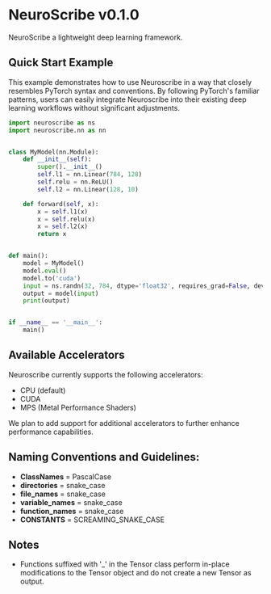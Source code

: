 # NeuroScribe v0.1.0

NeuroScribe a lightweight deep learning framework.

## Quick Start Example

This example demonstrates how to use Neuroscribe in a way that closely resembles PyTorch syntax and conventions. By following PyTorch's familiar patterns, users can easily integrate Neuroscribe into their existing deep learning workflows without significant adjustments.

```python
import neuroscribe as ns
import neuroscribe.nn as nn


class MyModel(nn.Module):
    def __init__(self):
        super().__init__()
        self.l1 = nn.Linear(784, 128)
        self.relu = nn.ReLU()
        self.l2 = nn.Linear(128, 10)

    def forward(self, x):
        x = self.l1(x)
        x = self.relu(x)
        x = self.l2(x)
        return x


def main():
    model = MyModel()
    model.eval()
    model.to('cuda')
    input = ns.randn(32, 784, dtype='float32', requires_grad=False, device='cuda')
    output = model(input)
    print(output)


if __name__ == '__main__':
    main()
```

## Available Accelerators

Neuroscribe currently supports the following accelerators:

- CPU (default)
- CUDA
- MPS (Metal Performance Shaders)

We plan to add support for additional accelerators to further enhance performance capabilities.

## Naming Conventions and Guidelines:

- **ClassNames** = PascalCase
- **directories** = snake_case
- **file_names** = snake_case
- **variable_names** = snake_case
- **function_names** = snake_case
- **CONSTANTS** = SCREAMING_SNAKE_CASE

## Notes

- Functions suffixed with '\_' in the Tensor class perform in-place modifications to the Tensor object and do not create a new Tensor as output.
